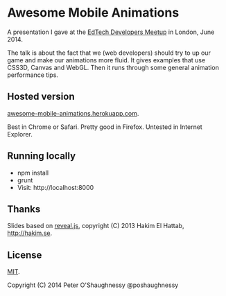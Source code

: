 # Awesome Mobile Animations

A presentation I gave at the [EdTech Developers Meetup](http://www.meetup.com/EdTech-Developers-Meetup/events/184368552/)
in London, June 2014.

The talk is about the fact that we (web developers) should try to up our game and make our animations more fluid.
It gives examples that use CSS3D, Canvas and WebGL. Then it runs through some general animation performance tips.


## Hosted version

[awesome-mobile-animations.herokuapp.com](http://awesome-mobile-animations.herokuapp.com).

Best in Chrome or Safari. Pretty good in Firefox. Untested in Internet Explorer.


## Running locally

* npm install
* grunt
* Visit: http://localhost:8000


## Thanks

Slides based on [reveal.js](http://lab.hakim.se/reveal-js/), copyright (C) 2013 Hakim El Hattab, http://hakim.se.


## License

[MIT](LICENSE).

Copyright (C) 2014 Peter O'Shaughnessy @poshaughnessy

